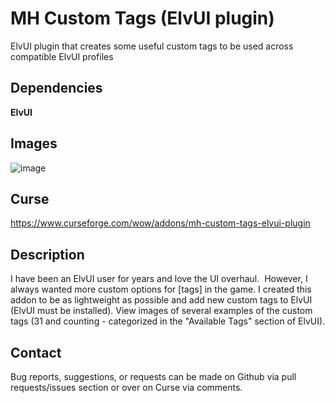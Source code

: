 # MH Custom Tags (ElvUI plugin)

ElvUI plugin that creates some useful custom tags to be used across compatible ElvUI profiles

## Dependencies

**ElvUI**

## Images

![image](https://github.com/masomh-personal/ElvUI_mhTags/assets/94949987/d5b72d1c-6789-48b4-ae45-798b829c840d)

## Curse

https://www.curseforge.com/wow/addons/mh-custom-tags-elvui-plugin

## Description

I have been an ElvUI user for years and love the UI overhaul.  However, I always wanted more custom options for [tags] in the game. I created this addon to be as lightweight as possible and add new custom tags to ElvUI (ElvUI must be installed). View images of several examples of the custom tags (31 and counting - categorized in the "Available Tags" section of ElvUI).

## Contact

Bug reports, suggestions, or requests can be made on Github via pull requests/issues section or over on Curse via comments.
